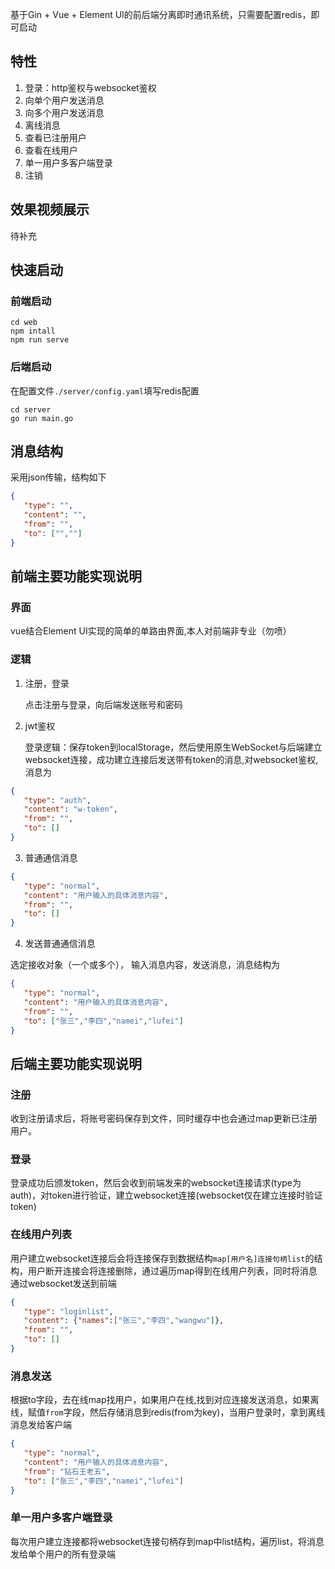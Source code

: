 基于Gin + Vue + Element UI的前后端分离即时通讯系统，只需要配置redis，即可启动
## 特性
1. 登录：http鉴权与websocket鉴权
2. 向单个用户发送消息
3. 向多个用户发送消息
4. 离线消息
5. 查看已注册用户
6. 查看在线用户
7. 单一用户多客户端登录
8. 注销
## 效果视频展示
待补充
## 快速启动
### 前端启动
```shell
cd web
npm intall
npm run serve
```
### 后端启动
在配置文件`./server/config.yaml`填写redis配置
```shell
cd server
go run main.go
```
## 消息结构
采用json传输，结构如下

```json
{
   "type": "",
   "content": "",
   "from": "",
   "to": ["",""]
}
```
## 前端主要功能实现说明
### 界面
vue结合Element UI实现的简单的单路由界面,本人对前端非专业（勿喷）
### 逻辑
1. 注册，登录
    
    点击注册与登录，向后端发送账号和密码
2. jwt鉴权

   登录逻辑：保存token到localStorage，然后使用原生WebSocket与后端建立websocket连接，成功建立连接后发送带有token的消息,对websocket鉴权,消息为
```json
{
   "type": "auth",
   "content": "w-token",
   "from": "",
   "to": []
}
```
3. 普通通信消息
```json
{
   "type": "normal",
   "content": "用户输入的具体消息内容",
   "from": "",
   "to": []
}
```
 4. 发送普通通信消息

   选定接收对象（一个或多个）， 输入消息内容，发送消息，消息结构为
```json
{
   "type": "normal",
   "content": "用户输入的具体消息内容",
   "from": "",
   "to": ["张三","李四","namei","lufei"]
}
```
## 后端主要功能实现说明
### 注册
收到注册请求后，将账号密码保存到文件，同时缓存中也会通过map更新已注册用户。
### 登录
登录成功后颁发token，然后会收到前端发来的websocket连接请求(type为auth)，对token进行验证，建立websocket连接(websocket仅在建立连接时验证token)
### 在线用户列表
用户建立websocket连接后会将连接保存到数据结构`map[用户名]连接句柄list`的结构，用户断开连接会将连接删除，通过遍历map得到在线用户列表，同时将消息通过websocket发送到前端
```json
{
   "type": "loginlist",
   "content": {"names":["张三","李四","wangwu"]},
   "from": "",
   "to": []
}
```
### 消息发送
根据to字段，去在线map找用户，如果用户在线,找到对应连接发送消息，如果离线，赋值`from`字段，然后存储消息到redis(from为key)，当用户登录时，拿到离线消息发给客户端
```json
{
   "type": "normal",
   "content": "用户输入的具体消息内容",
   "from": "钻石王老五",
   "to": ["张三","李四","namei","lufei"]
}
```
### 单一用户多客户端登录
每次用户建立连接都将websocket连接句柄存到map中list结构，遍历list，将消息发给单个用户的所有登录端

